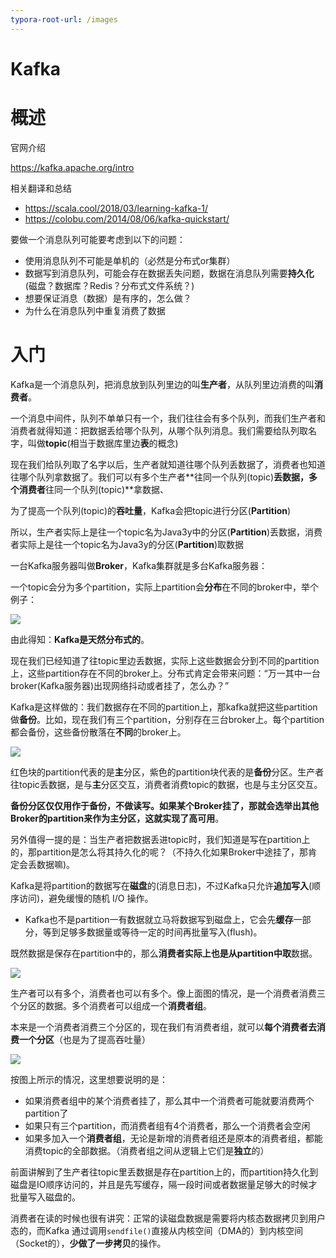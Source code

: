 ```yaml
---
typora-root-url: /images
---
```


# Kafka

# 概述



官网介绍

https://kafka.apache.org/intro

相关翻译和总结

- https://scala.cool/2018/03/learning-kafka-1/
- https://colobu.com/2014/08/06/kafka-quickstart/

要做一个消息队列可能要考虑到以下的问题：

- 使用消息队列不可能是单机的（必然是分布式or集群）
- 数据写到消息队列，可能会存在数据丢失问题，数据在消息队列需要**持久化**(磁盘？数据库？Redis？分布式文件系统？)
- 想要保证消息（数据）是有序的，怎么做？
- 为什么在消息队列中重复消费了数据

# 入门



Kafka是一个消息队列，把消息放到队列里边的叫**生产者**，从队列里边消费的叫**消费者**。

一个消息中间件，队列不单单只有一个，我们往往会有多个队列，而我们生产者和消费者就得知道：把数据丢给哪个队列，从哪个队列消息。我们需要给队列取名字，叫做**topic**(相当于数据库里边**表**的概念)



现在我们给队列取了名字以后，生产者就知道往哪个队列丢数据了，消费者也知道往哪个队列拿数据了。我们可以有多个生产者**往同一个队列(topic)**丢数据，多个消费者**往同一个队列(topic)**拿数据、

为了提高一个队列(topic)的**吞吐量**，Kafka会把topic进行分区(**Partition**)

所以，生产者实际上是往一个topic名为Java3y中的分区(**Partition**)丢数据，消费者实际上是往一个topic名为Java3y的分区(**Partition**)取数据

一台Kafka服务器叫做**Broker**，Kafka集群就是多台Kafka服务器：

一个topic会分为多个partition，实际上partition会**分布**在不同的broker中，举个例子：

![](/10.png)

由此得知：**Kafka是天然分布式的**。

现在我们已经知道了往topic里边丢数据，实际上这些数据会分到不同的partition上，这些partition存在不同的broker上。分布式肯定会带来问题：“万一其中一台broker(Kafka服务器)出现网络抖动或者挂了，怎么办？”

Kafka是这样做的：我们数据存在不同的partition上，那kafka就把这些partition做**备份**。比如，现在我们有三个partition，分别存在三台broker上。每个partition都会备份，这些备份散落在**不同**的broker上。

![](/11.png)

红色块的partition代表的是**主**分区，紫色的partition块代表的是**备份**分区。生产者往topic丢数据，是与**主**分区交互，消费者消费topic的数据，也是与主分区交互。

**备份分区仅仅用作于备份，不做读写。**如果某个Broker挂了，那就会选举出其他Broker的partition来作为主分区，这就实现了**高可用**。

另外值得一提的是：当生产者把数据丢进topic时，我们知道是写在partition上的，那partition是怎么将其持久化的呢？（不持久化如果Broker中途挂了，那肯定会丢数据嘛)。

Kafka是将partition的数据写在**磁盘**的(消息日志)，不过Kafka只允许**追加写入**(顺序访问)，避免缓慢的随机 I/O 操作。

- Kafka也不是partition一有数据就立马将数据写到磁盘上，它会先**缓存**一部分，等到足够多数据量或等待一定的时间再批量写入(flush)。

既然数据是保存在partition中的，那么**消费者实际上也是从partition中取**数据。

![](/12.png)



生产者可以有多个，消费者也可以有多个。像上面图的情况，是一个消费者消费三个分区的数据。多个消费者可以组成一个**消费者组**。



本来是一个消费者消费三个分区的，现在我们有消费者组，就可以**每个消费者去消费一个分区**（也是为了提高吞吐量）



![](/13.png)

按图上所示的情况，这里想要说明的是：

- 如果消费者组中的某个消费者挂了，那么其中一个消费者可能就要消费两个partition了
- 如果只有三个partition，而消费者组有4个消费者，那么一个消费者会空闲
- 如果多加入一个**消费者组**，无论是新增的消费者组还是原本的消费者组，都能消费topic的全部数据。（消费者组之间从逻辑上它们是**独立**的）

前面讲解到了生产者往topic里丢数据是存在partition上的，而partition持久化到磁盘是IO顺序访问的，并且是先写缓存，隔一段时间或者数据量足够大的时候才批量写入磁盘的。

消费者在读的时候也很有讲究：正常的读磁盘数据是需要将内核态数据拷贝到用户态的，而Kafka 通过调用`sendfile()`直接从内核空间（DMA的）到内核空间（Socket的），**少做了一步拷贝**的操作。

